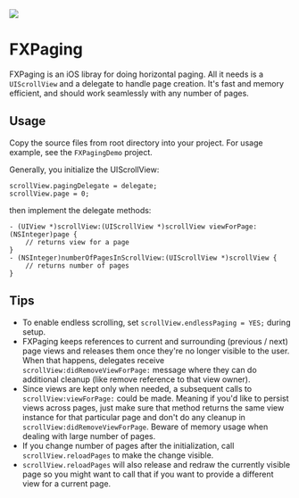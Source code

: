 <img src="http://dl.dropbox.com/u/5671499/github/fxpager.png" />

# FXPaging

FXPaging is an iOS libray for doing horizontal paging. All it needs is a `UIScrollView` and a delegate to handle page creation. It's fast and memory efficient, and should work seamlessly with any number of pages.

## Usage

Copy the source files from root directory into your project. For usage example, see the `FXPagingDemo` project.

Generally, you initialize the UIScrollView:

```objc
scrollView.pagingDelegate = delegate;
scrollView.page = 0;
``` 

then implement the delegate methods:

```objc
- (UIView *)scrollView:(UIScrollView *)scrollView viewForPage:(NSInteger)page {
	// returns view for a page 
}
- (NSInteger)numberOfPagesInScrollView:(UIScrollView *)scrollView {
    // returns number of pages
}
```

## Tips

* To enable endless scrolling, set `scrollView.endlessPaging = YES;` during setup.
* FXPaging keeps references to current and surrounding (previous / next) page views and releases them once they're no longer visible to the user. When that happens, delegates receive `scrollView:didRemoveViewForPage:` message where they can do additional cleanup (like remove reference to that view owner).
* Since views are kept only when needed, a subsequent calls to `scrollView:viewForPage:` could be made. Meaning if you'd like to persist views across pages, just make sure that method returns the same view instance for that particular page and don't do any cleanup in `scrollView:didRemoveViewForPage`. Beware of memory usage when dealing with large number of pages. 
* If you change number of pages after the initialization, call `scrollView.reloadPages` to make the change visible. 
* `scrollView.reloadPages` will also release and redraw the currently visible page so you might want to call that if you want to provide a different view for a current page.